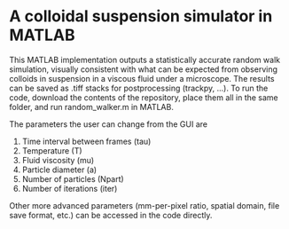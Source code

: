 # A colloidal suspension simulator in MATLAB

This MATLAB implementation outputs a statistically accurate random walk simulation, visually consistent with what can be expected from observing colloids in suspension in a viscous fluid under a microscope. The results can be saved as .tiff stacks for postprocessing (trackpy, ...). To run the code, download the contents of the repository, place them all in the same folder, and run random_walker.m in MATLAB.

The parameters the user can change from the GUI are 

1. Time interval between frames (tau)
2. Temperature (T)
3. Fluid viscosity (mu) 
4. Particle diameter (a)
5. Number of particles (Npart)
6. Number of iterations (iter)

Other more advanced parameters (mm-per-pixel ratio, spatial domain, file save format, etc.) can be accessed in the code directly.
